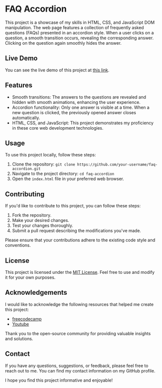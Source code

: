 # FAQ Accordion

This project is a showcase of my skills in HTML, CSS, and JavaScript DOM manipulation. The web page features a collection of frequently asked questions (FAQs) presented in an accordion style. When a user clicks on a question, a smooth transition occurs, revealing the corresponding answer. Clicking on the question again smoothly hides the answer.

## Live Demo

You can see the live demo of this project at [this link](https://mjunaid648.github.io/FAQ-accordian/).

## Features

- Smooth transitions: The answers to the questions are revealed and hidden with smooth animations, enhancing the user experience.
- Accordion functionality: Only one answer is visible at a time. When a new question is clicked, the previously opened answer closes automatically.
- HTML, CSS, and JavaScript: This project demonstrates my proficiency in these core web development technologies.

## Usage

To use this project locally, follow these steps:

1. Clone the repository: `git clone https://github.com/your-username/faq-accordion.git`
2. Navigate to the project directory: `cd faq-accordion`
3. Open the `index.html` file in your preferred web browser.

## Contributing

If you'd like to contribute to this project, you can follow these steps:

1. Fork the repository.
2. Make your desired changes.
3. Test your changes thoroughly.
4. Submit a pull request describing the modifications you've made.

Please ensure that your contributions adhere to the existing code style and conventions.

## License

This project is licensed under the [MIT License](LICENSE). Feel free to use and modify it for your own purposes.

## Acknowledgements

I would like to acknowledge the following resources that helped me create this project:

- [freecodecamp](https://www.freecodecamp.org)
- [Youtube](https://youtube.com)

Thank you to the open-source community for providing valuable insights and solutions.

## Contact

If you have any questions, suggestions, or feedback, please feel free to reach out to me. You can find my contact information on my GitHub profile.

I hope you find this project informative and enjoyable!
